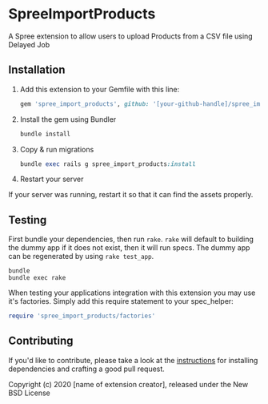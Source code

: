 # SpreeImportProducts

A Spree extension to allow users to upload Products from a CSV file using Delayed Job 

## Installation

1. Add this extension to your Gemfile with this line:

    ```ruby
    gem 'spree_import_products', github: '[your-github-handle]/spree_import_products'
    ```

2. Install the gem using Bundler

    ```ruby
    bundle install
    ```

3. Copy & run migrations

    ```ruby
    bundle exec rails g spree_import_products:install
    ```

4. Restart your server

  If your server was running, restart it so that it can find the assets properly.

## Testing

First bundle your dependencies, then run `rake`. `rake` will default to building the dummy app if it does not exist, then it will run specs. The dummy app can be regenerated by using `rake test_app`.

```shell
bundle
bundle exec rake
```

When testing your applications integration with this extension you may use it's factories.
Simply add this require statement to your spec_helper:

```ruby
require 'spree_import_products/factories'
```

## Contributing

If you'd like to contribute, please take a look at the
[instructions](CONTRIBUTING.md) for installing dependencies and crafting a good
pull request.

Copyright (c) 2020 [name of extension creator], released under the New BSD License
